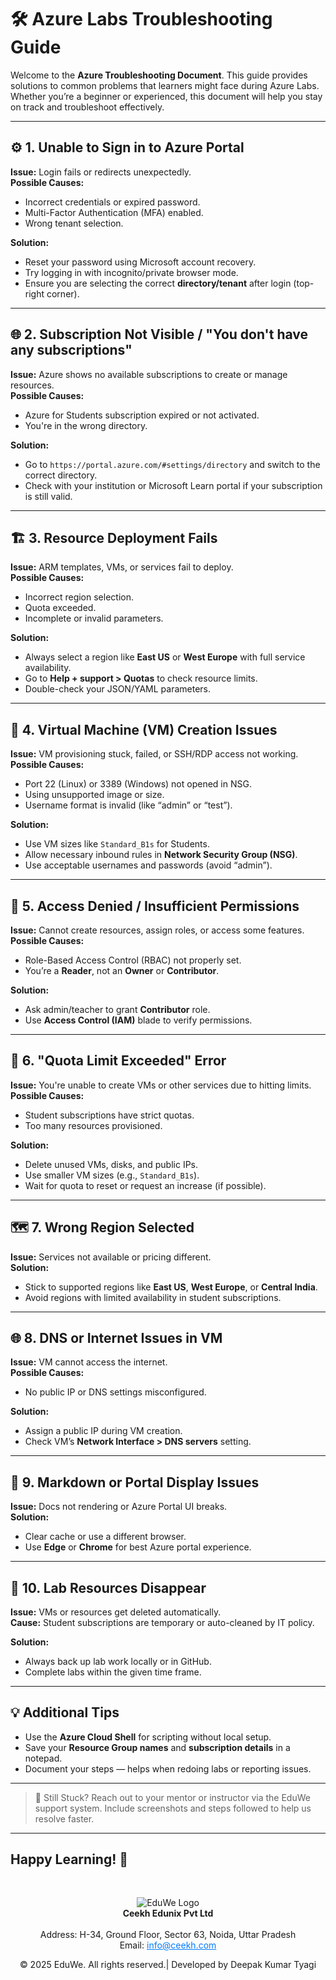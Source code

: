# 🛠️ Azure Labs Troubleshooting Guide

Welcome to the **Azure Troubleshooting Document**. This guide provides solutions to common problems that learners might face during Azure Labs. Whether you’re a beginner or experienced, this document will help you stay on track and troubleshoot effectively.

---

## ⚙️ 1. Unable to Sign in to Azure Portal

**Issue:** Login fails or redirects unexpectedly.  
**Possible Causes:**
- Incorrect credentials or expired password.
- Multi-Factor Authentication (MFA) enabled.
- Wrong tenant selection.

**Solution:**
- Reset your password using Microsoft account recovery.
- Try logging in with incognito/private browser mode.
- Ensure you are selecting the correct **directory/tenant** after login (top-right corner).

---

## 🌐 2. Subscription Not Visible / "You don't have any subscriptions"

**Issue:** Azure shows no available subscriptions to create or manage resources.  
**Possible Causes:**
- Azure for Students subscription expired or not activated.
- You're in the wrong directory.

**Solution:**
- Go to `https://portal.azure.com/#settings/directory` and switch to the correct directory.
- Check with your institution or Microsoft Learn portal if your subscription is still valid.

---

## 🏗️ 3. Resource Deployment Fails

**Issue:** ARM templates, VMs, or services fail to deploy.  
**Possible Causes:**
- Incorrect region selection.
- Quota exceeded.
- Incomplete or invalid parameters.

**Solution:**
- Always select a region like **East US** or **West Europe** with full service availability.
- Go to **Help + support > Quotas** to check resource limits.
- Double-check your JSON/YAML parameters.

---

## 🧱 4. Virtual Machine (VM) Creation Issues

**Issue:** VM provisioning stuck, failed, or SSH/RDP access not working.  
**Possible Causes:**
- Port 22 (Linux) or 3389 (Windows) not opened in NSG.
- Using unsupported image or size.
- Username format is invalid (like “admin” or “test”).

**Solution:**
- Use VM sizes like `Standard_B1s` for Students.
- Allow necessary inbound rules in **Network Security Group (NSG)**.
- Use acceptable usernames and passwords (avoid “admin”).

---

## 🔐 5. Access Denied / Insufficient Permissions

**Issue:** Cannot create resources, assign roles, or access some features.  
**Possible Causes:**
- Role-Based Access Control (RBAC) not properly set.
- You’re a **Reader**, not an **Owner** or **Contributor**.

**Solution:**
- Ask admin/teacher to grant **Contributor** role.
- Use **Access Control (IAM)** blade to verify permissions.

---

## 💸 6. "Quota Limit Exceeded" Error

**Issue:** You're unable to create VMs or other services due to hitting limits.  
**Possible Causes:**
- Student subscriptions have strict quotas.
- Too many resources provisioned.

**Solution:**
- Delete unused VMs, disks, and public IPs.
- Use smaller VM sizes (e.g., `Standard_B1s`).
- Wait for quota to reset or request an increase (if possible).

---

## 🗺️ 7. Wrong Region Selected

**Issue:** Services not available or pricing different.  
**Solution:**
- Stick to supported regions like **East US**, **West Europe**, or **Central India**.
- Avoid regions with limited availability in student subscriptions.

---

## 🌐 8. DNS or Internet Issues in VM

**Issue:** VM cannot access the internet.  
**Possible Causes:**
- No public IP or DNS settings misconfigured.

**Solution:**
- Assign a public IP during VM creation.
- Check VM’s **Network Interface > DNS servers** setting.

---

## 📄 9. Markdown or Portal Display Issues

**Issue:** Docs not rendering or Azure Portal UI breaks.  
**Solution:**
- Clear cache or use a different browser.
- Use **Edge** or **Chrome** for best Azure portal experience.

---

## 🧪 10. Lab Resources Disappear

**Issue:** VMs or resources get deleted automatically.  
**Cause:** Student subscriptions are temporary or auto-cleaned by IT policy.

**Solution:**
- Always back up lab work locally or in GitHub.
- Complete labs within the given time frame.

---

## 💡 Additional Tips

- Use the **Azure Cloud Shell** for scripting without local setup.
- Save your **Resource Group names** and **subscription details** in a notepad.
- Document your steps — helps when redoing labs or reporting issues.

---

> 📌 Still Stuck? Reach out to your mentor or instructor via the EduWe support system. Include screenshots and steps followed to help us resolve faster.

---

Happy Learning! 🚀
----
<div style="text-align: center; padding-top: 30px;">
  <img src="/images/logo.png" alt="EduWe Logo" style="max-width: 150px; height: auto;"/>
  
  <center><strong>Ceekh Edunix Pvt Ltd</strong></center><br>
    Address: H-34, Ground Floor, Sector 63, Noida, Uttar Pradesh<br>
    Email: <a href="mailto:info@ceekh.com" style="color: #007bff;">info@ceekh.com</a>
  </p>
  <p style="font-size: 14px; color: #555;"><center>© 2025 EduWe. All rights reserved.| Developed by Deepak Kumar Tyagi </center></p>
</div>